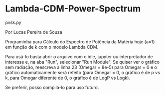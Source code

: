 # Lambda-CDM-Power-Spectrum
pvsk.py

Por Lucas Pereira de Souza

Programinha para Cálculo do Espectro de Potência da Matéria hoje (a=1) em função de k com o modelo Lambda CDM.

Para usá-lo basta abrir o arquivo com o idle, jupyter ou interpretador de interesse e, na aba "Run", selecionar "Run Module". Se quiser ver o gráfico sem radiação, reescreva a linha 23 (Omegar = 8e-5) para Omegar = 0 e o gráfico automaticamente será refeito (para Omegar = 0, o gráfico é de p vs k, para Omegar diferente de 0, o gráfico é de LogP vs Logk).

Se preferir, posso compilá-lo para uso futuro.
